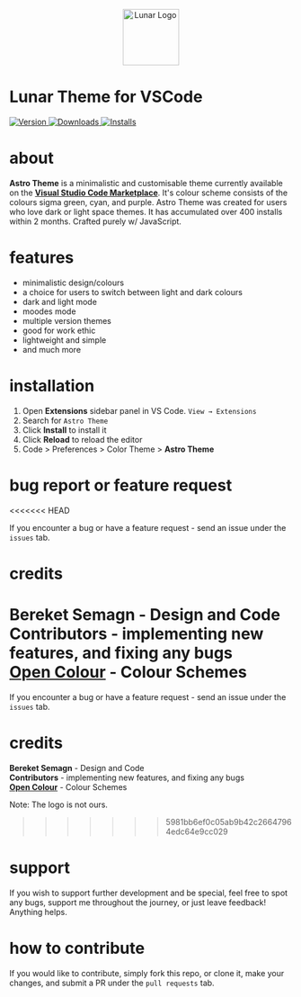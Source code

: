<p align="center">
<img alt="Lunar Logo" src="https://ph-files.imgix.net/4cfdf81d-87d6-44d5-af96-1ebce322f9ef.gif?auto=format&auto=compress&codec=mozjpeg&cs=strip&w=100&h=100&fit=crop" width="100" />
</p>

<h1>Lunar Theme for VSCode</h1>
 <a href="https://marketplace.visualstudio.com/items?itemName=bereketsemagn.Lunar">
    <img alt="Version" src="https://img.shields.io/visual-studio-marketplace/v/bereketsemagn.Lunar" />
  </a>
  <a href="https://marketplace.visualstudio.com/items?itemName=bereketsemagn.Lunar">
    <img alt="Downloads" src="https://img.shields.io/visual-studio-marketplace/d/bereketsemagn.Lunar" />
  </a>
  <a href="https://marketplace.visualstudio.com/items?itemName=bereketsemagn.Lunar">
    <img alt="Installs" src="https://img.shields.io/visual-studio-marketplace/i/bereketsemagn.Lunar" />
  </a>

# about

**Astro Theme** is a minimalistic and customisable theme currently available on the <a href="https://marketplace.visualstudio.com/items?itemName=Astro.Astro"><b>Visual Studio Code Marketplace</b></a>. It's colour scheme consists of the colours sigma green, cyan, and purple. Astro Theme was created for users who love dark or light space themes. It has accumulated over 400 installs within 2 months. Crafted purely w/ JavaScript.

# features

- minimalistic design/colours
- a choice for users to switch between light and dark colours
- dark and light mode
- moodes mode
- multiple version themes
- good for work ethic
- lightweight and simple
- and much more

# installation 

1. Open **Extensions** sidebar panel in VS Code. `View → Extensions`
2. Search for `Astro Theme`
3. Click **Install** to install it
4. Click **Reload** to reload the editor
5. Code > Preferences > Color Theme > **Astro Theme**

# bug report or feature request
<<<<<<< HEAD

If you encounter a bug or have a feature request - send an issue under the `issues` tab.

# credits

**Bereket Semagn** - Design and Code <br>
**Contributors** - implementing new features, and fixing any bugs <br>
<a href="https://yeun.github.io/open-color/"><b>Open Colour</b></a> - Colour Schemes
=======

If you encounter a bug or have a feature request - send an issue under the `issues` tab.

# credits

**Bereket Semagn** - Design and Code <br>
**Contributors** - implementing new features, and fixing any bugs <br>
<a href="https://yeun.github.io/open-color/"><b>Open Colour</b></a> - Colour Schemes

Note: The logo is not ours.
>>>>>>> 5981bb6ef0c05ab9b42c26647964edc64e9cc029

# support

If you wish to support further development and be special, feel free to spot any bugs, support me throughout the journey, or just leave feedback! Anything helps.

# how to contribute

If you would like to contribute, simply fork this repo, or clone it, make your changes, and submit a PR under the `pull requests` tab.
